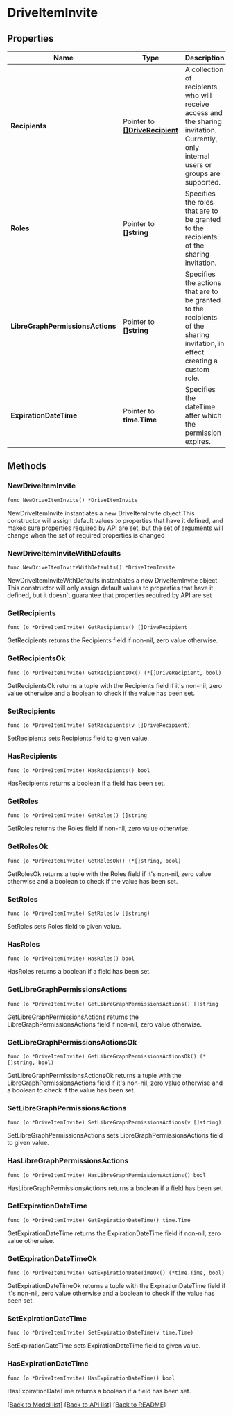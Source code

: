 # DriveItemInvite

## Properties

Name | Type | Description | Notes
------------ | ------------- | ------------- | -------------
**Recipients** | Pointer to [**[]DriveRecipient**](DriveRecipient.md) | A collection of recipients who will receive access and the sharing invitation. Currently, only internal users or groups are supported. | [optional] 
**Roles** | Pointer to **[]string** | Specifies the roles that are to be granted to the recipients of the sharing invitation. | [optional] 
**LibreGraphPermissionsActions** | Pointer to **[]string** | Specifies the actions that are to be granted to the recipients of the sharing invitation, in effect creating a custom role. | [optional] 
**ExpirationDateTime** | Pointer to **time.Time** | Specifies the dateTime after which the permission expires. | [optional] 

## Methods

### NewDriveItemInvite

`func NewDriveItemInvite() *DriveItemInvite`

NewDriveItemInvite instantiates a new DriveItemInvite object
This constructor will assign default values to properties that have it defined,
and makes sure properties required by API are set, but the set of arguments
will change when the set of required properties is changed

### NewDriveItemInviteWithDefaults

`func NewDriveItemInviteWithDefaults() *DriveItemInvite`

NewDriveItemInviteWithDefaults instantiates a new DriveItemInvite object
This constructor will only assign default values to properties that have it defined,
but it doesn't guarantee that properties required by API are set

### GetRecipients

`func (o *DriveItemInvite) GetRecipients() []DriveRecipient`

GetRecipients returns the Recipients field if non-nil, zero value otherwise.

### GetRecipientsOk

`func (o *DriveItemInvite) GetRecipientsOk() (*[]DriveRecipient, bool)`

GetRecipientsOk returns a tuple with the Recipients field if it's non-nil, zero value otherwise
and a boolean to check if the value has been set.

### SetRecipients

`func (o *DriveItemInvite) SetRecipients(v []DriveRecipient)`

SetRecipients sets Recipients field to given value.

### HasRecipients

`func (o *DriveItemInvite) HasRecipients() bool`

HasRecipients returns a boolean if a field has been set.

### GetRoles

`func (o *DriveItemInvite) GetRoles() []string`

GetRoles returns the Roles field if non-nil, zero value otherwise.

### GetRolesOk

`func (o *DriveItemInvite) GetRolesOk() (*[]string, bool)`

GetRolesOk returns a tuple with the Roles field if it's non-nil, zero value otherwise
and a boolean to check if the value has been set.

### SetRoles

`func (o *DriveItemInvite) SetRoles(v []string)`

SetRoles sets Roles field to given value.

### HasRoles

`func (o *DriveItemInvite) HasRoles() bool`

HasRoles returns a boolean if a field has been set.

### GetLibreGraphPermissionsActions

`func (o *DriveItemInvite) GetLibreGraphPermissionsActions() []string`

GetLibreGraphPermissionsActions returns the LibreGraphPermissionsActions field if non-nil, zero value otherwise.

### GetLibreGraphPermissionsActionsOk

`func (o *DriveItemInvite) GetLibreGraphPermissionsActionsOk() (*[]string, bool)`

GetLibreGraphPermissionsActionsOk returns a tuple with the LibreGraphPermissionsActions field if it's non-nil, zero value otherwise
and a boolean to check if the value has been set.

### SetLibreGraphPermissionsActions

`func (o *DriveItemInvite) SetLibreGraphPermissionsActions(v []string)`

SetLibreGraphPermissionsActions sets LibreGraphPermissionsActions field to given value.

### HasLibreGraphPermissionsActions

`func (o *DriveItemInvite) HasLibreGraphPermissionsActions() bool`

HasLibreGraphPermissionsActions returns a boolean if a field has been set.

### GetExpirationDateTime

`func (o *DriveItemInvite) GetExpirationDateTime() time.Time`

GetExpirationDateTime returns the ExpirationDateTime field if non-nil, zero value otherwise.

### GetExpirationDateTimeOk

`func (o *DriveItemInvite) GetExpirationDateTimeOk() (*time.Time, bool)`

GetExpirationDateTimeOk returns a tuple with the ExpirationDateTime field if it's non-nil, zero value otherwise
and a boolean to check if the value has been set.

### SetExpirationDateTime

`func (o *DriveItemInvite) SetExpirationDateTime(v time.Time)`

SetExpirationDateTime sets ExpirationDateTime field to given value.

### HasExpirationDateTime

`func (o *DriveItemInvite) HasExpirationDateTime() bool`

HasExpirationDateTime returns a boolean if a field has been set.


[[Back to Model list]](../README.md#documentation-for-models) [[Back to API list]](../README.md#documentation-for-api-endpoints) [[Back to README]](../README.md)


